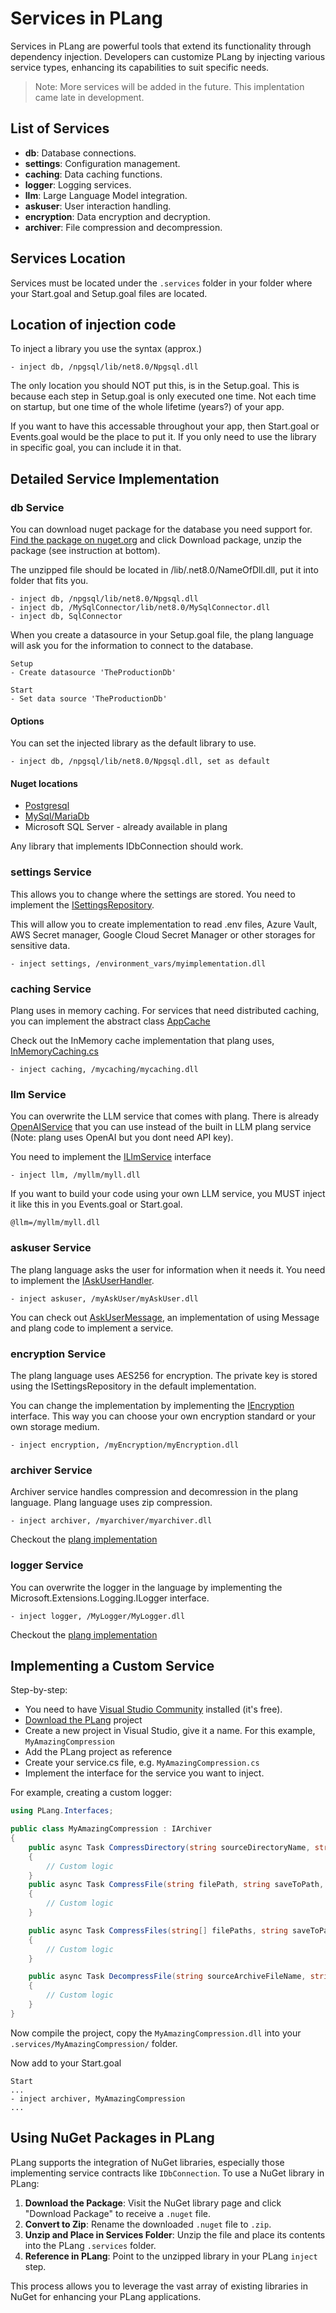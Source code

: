 # Services in PLang

Services in PLang are powerful tools that extend its functionality through dependency injection. Developers can customize PLang by injecting various service types, enhancing its capabilities to suit specific needs.

> Note: More services will be added in the future. This implentation came late in development.

## List of Services
- **db**: Database connections.
- **settings**: Configuration management.
- **caching**: Data caching functions.
- **logger**: Logging services.
- **llm**: Large Language Model integration.
- **askuser**: User interaction handling.
- **encryption**: Data encryption and decryption.
- **archiver**: File compression and decompression.

## Services Location
Services must be located under the `.services` folder in your folder where your Start.goal and Setup.goal files are located.

## Location of injection code

To inject a library you use the syntax (approx.)
```plang
- inject db, /npgsql/lib/net8.0/Npgsql.dll
```
The only location you should NOT put this, is in the Setup.goal. This is because each step in Setup.goal is only executed one time. Not each time on startup, but one time of the whole lifetime (years?) of your app.

If you want to have this accessable throughout your app, then Start.goal or Events.goal would be the place to put it. If you only need to use the library in specific goal, you can include it in that.


## Detailed Service Implementation

### db Service
You can download nuget package for the database you need support for. [Find the package on nuget.org](https://www.nuget.org/) and click Download package, unzip the package (see instruction at bottom). 

The unzipped file should be located in /lib/.net8.0/NameOfDll.dll, put it into  folder that fits you.

```plang
- inject db, /npgsql/lib/net8.0/Npgsql.dll
- inject db, /MySqlConnector/lib/net8.0/MySqlConnector.dll
- inject db, SqlConnector
```

When you create a datasource in your Setup.goal file, the plang language will ask you for the information to connect to the database.

```plang
Setup
- Create datasource 'TheProductionDb'
```

```plang
Start
- Set data source 'TheProductionDb'
```
#### Options
You can set the injected library as the default library to use. 
```plang
- inject db, /npgsql/lib/net8.0/Npgsql.dll, set as default
```

#### Nuget locations
- [Postgresql](https://www.nuget.org/packages/Npgsql)
- [MySql/MariaDb](https://www.nuget.org/packages/MySqlConnector)
- Microsoft SQL Server - already available in plang

Any library that implements IDbConnection should work.

### settings Service

This allows you to change where the settings are stored. You need to implement the [ISettingsRepository](https://github.com/PLangHQ/plang/blob/main/PLang/Interfaces/ISettingsRepository.cs). 

This will allow you to create implementation to read .env files, Azure Vault, AWS Secret manager, Google Cloud Secret Manager or other storages for sensitive data.

```plang
- inject settings, /environment_vars/myimplementation.dll
```
### caching Service

Plang uses in memory caching. For services that need distributed caching, you can implement the abstract class [AppCache](https://github.com/PLangHQ/plang/blob/main/PLang/Interfaces/IAppCache.cs)

Check out the InMemory cache implementation that plang uses, [InMemoryCaching.cs](https://github.com/PLangHQ/plang/blob/main/PLang/Services/CachingService/InMemoryCaching.cs)

```plang
- inject caching, /mycaching/mycaching.dll
```

### llm Service

You can overwrite the LLM service that comes with plang. There is already [OpenAIService](https://github.com/PLangHQ/services/blob/main/OpenAiService/OpenAiService.cs) that you can use instead of the built in LLM plang service (Note: plang uses OpenAI but you dont need API key).

You need to implement the [ILlmService](https://github.com/PLangHQ/plang/blob/main/PLang/Interfaces/ILlmService.cs) interface

```plang
- inject llm, /myllm/myll.dll
```

If you want to build your code using your own LLM service, you MUST inject it like this in you Events.goal or Start.goal.

```plang
@llm=/myllm/myll.dll
```

### askuser Service

The plang language asks the user for information when it needs it. You need to implement the [IAskUserHandler](https://github.com/PLangHQ/plang/blob/main/PLang/Interfaces/IAskUserHandler.cs).

```plang
- inject askuser, /myAskUser/myAskUser.dll
```

You can check out [AskUserMessage](https://github.com/PLangHQ/services/tree/main/PLang.AskUserMessage), an implementation of using Message and plang code to implement a service. 

### encryption Service

The plang language uses AES256 for encryption. The private key is stored using the ISettingsRepository in the default implementation. 

You can change the implementation by implementing the [IEncryption](https://github.com/PLangHQ/plang/blob/main/PLang/Interfaces/IEncryptionService.cs) interface. This way you can choose your own encryption standard or your own storage medium.

```plang
- inject encryption, /myEncryption/myEncryption.dll
```

### archiver Service

Archiver service handles compression and decomression in the plang language. Plang language uses zip compression.

```plang
- inject archiver, /myarchiver/myarchiver.dll
```
Checkout the [plang implementation](https://github.com/PLangHQ/plang/blob/main/PLang/Services/ArchiveService/ZipArchive.cs)

### logger Service

You can overwrite the logger in the language by implementing the Microsoft.Extensions.Logging.ILogger interface.

```plang
- inject logger, /MyLogger/MyLogger.dll
```
Checkout the [plang implementation](https://github.com/PLangHQ/plang/blob/main/PLang/Services/LoggerService/Logger.cs)

## Implementing a Custom Service

Step-by-step:

- You need to have [Visual Studio Community](https://visualstudio.microsoft.com/vs/community/) installed (it's free). 
- [Download the PLang](https://github.com/PLangHQ/plang/tree/main) project
- Create a new project in Visual Studio, give it a name. For this example, `MyAmazingCompression`
- Add the PLang project as reference 
- Create your service.cs file, e.g. `MyAmazingCompression.cs`
- Implement the interface for the service you want to inject.

For example, creating a custom logger:

```csharp
using PLang.Interfaces;

public class MyAmazingCompression : IArchiver
{
    public async Task CompressDirectory(string sourceDirectoryName, string destinationArchiveFileName, int compressionLevel = 0, bool includeBaseDirectory = true)
	{		
        // Custom logic
    }
    public async Task CompressFile(string filePath, string saveToPath, int compressionLevel = 0)
    {
        // Custom logic
    }

    public async Task CompressFiles(string[] filePaths, string saveToPath, int compressionLevel = 0)
    {
        // Custom logic
    }

    public async Task DecompressFile(string sourceArchiveFileName, string destinationDirectoryName, bool overwrite = false)
    {
        // Custom logic
    }
}
```
Now compile the project, copy the `MyAmazingCompression.dll` into your `.services/MyAmazingCompression/` folder.

Now add to your Start.goal
```plang
Start
...
- inject archiver, MyAmazingCompression
...
```

## Using NuGet Packages in PLang

PLang supports the integration of NuGet libraries, especially those implementing service contracts like `IDbConnection`. To use a NuGet library in PLang:

1. **Download the Package**: Visit the NuGet library page and click "Download Package" to receive a `.nuget` file.
2. **Convert to Zip**: Rename the downloaded `.nuget` file to `.zip`.
3. **Unzip and Place in Services Folder**: Unzip the file and place its contents into the PLang `.services` folder.
4. **Reference in PLang**: Point to the unzipped library in your PLang `inject` step.

This process allows you to leverage the vast array of existing libraries in NuGet for enhancing your PLang applications.
